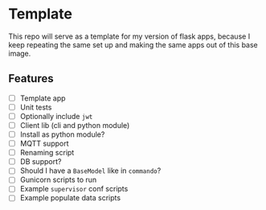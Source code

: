 # Template

This repo will serve as a template for my version of flask apps, 
because I keep repeating the same set up and making the 
same apps out of this base image.

## Features

- [ ] Template app
- [ ] Unit tests
- [ ] Optionally include `jwt`
- [ ] Client lib (cli and python module)
- [ ] Install as python module?
- [ ] MQTT support
- [ ] Renaming script
- [ ] DB support?
- [ ] Should I have a `BaseModel` like in `commando`?
- [ ] Gunicorn scripts to run
- [ ] Example `supervisor` conf scripts
- [ ] Example populate data scripts
